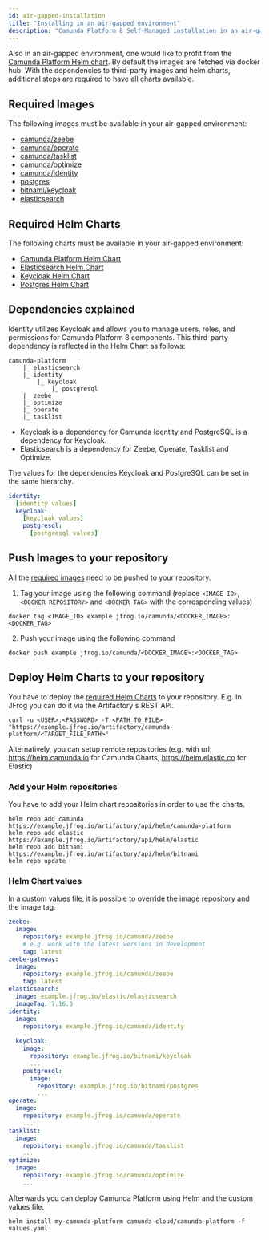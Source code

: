 ```yaml
---
id: air-gapped-installation
title: "Installing in an air-gapped environment"
description: "Camunda Platform 8 Self-Managed installation in an air-gapped environment"
---
```


Also in an air-gapped environment, one would like to profit from the [Camunda Platform Helm chart](../../helm-kubernetes/deploy.md). By default the images are fetched via docker hub.
With the dependencies to third-party images and helm charts, additional steps are required to have all charts available.

## Required Images

The following images must be available in your air-gapped environment:

- [camunda/zeebe](https://hub.docker.com/r/camunda/zeebe)
- [camunda/operate](https://hub.docker.com/r/camunda/operate)
- [camunda/tasklist](https://hub.docker.com/r/camunda/tasklist)
- [camunda/optimize](https://hub.docker.com/r/camunda/optimize)
- [camunda/identity](https://hub.docker.com/r/camunda/identity)
- [postgres](https://hub.docker.com/_/postgres)
- [bitnami/keycloak](https://hub.docker.com/r/bitnami/keycloak)
- [elasticsearch](https://hub.docker.com/_/elasticsearch)

## Required Helm Charts

The following charts must be available in your air-gapped environment:

- [Camunda Platform Helm Chart](https://github.com/camunda/camunda-platform-helm)
- [Elasticsearch Helm Chart](https://github.com/elastic/helm-charts/tree/main/elasticsearch)
- [Keycloak Helm Chart](https://github.com/bitnami/charts/tree/master/bitnami/keycloak)
- [Postgres Helm Chart](https://github.com/bitnami/charts/tree/master/bitnami/postgresql/)

## Dependencies explained

Identity utilizes Keycloak and allows you to manage users, roles, and permissions for Camunda Platform 8 components. This third-party dependency is reflected in the Helm Chart as follows:

```
camunda-platform
    |_ elasticsearch
    |_ identity
        |_ keycloak
            |_ postgresql
    |_ zeebe
    |_ optimize
    |_ operate
    |_ tasklist
```

- Keycloak is a dependency for Camunda Identity and PostgreSQL is a dependency for Keycloak.
- Elasticsearch is a dependency for Zeebe, Operate, Tasklist and Optimize.

The values for the dependencies Keycloak and PostgreSQL can be set in the same hierarchy.

```yaml
identity:
  [identity values]
  keycloak:
    [keycloak values]
    postgresql:
      [postgresql values]
```

## Push Images to your repository

All the [required images](#required-images) need to be pushed to your repository.

1. Tag your image using the following command (replace `<IMAGE ID>`, `<DOCKER REPOSITORY>` and `<DOCKER TAG>` with the corresponding values)

```
docker tag <IMAGE_ID> example.jfrog.io/camunda/<DOCKER_IMAGE>:<DOCKER_TAG>
```

2. Push your image using the following command

```
docker push example.jfrog.io/camunda/<DOCKER_IMAGE>:<DOCKER_TAG>
```

## Deploy Helm Charts to your repository

You have to deploy the [required Helm Charts](#required-helm-charts) to your repository.
E.g. In JFrog you can do it via the Artifactory's REST API.

```
curl -u <USER>:<PASSWORD> -T <PATH_TO_FILE> "https://example.jfrog.io/artifactory/camunda-platform/<TARGET_FILE_PATH>"
```

Alternatively, you can setup remote repositories (e.g. with url: https://helm.camunda.io for Camunda Charts, https://helm.elastic.co for Elastic)

### Add your Helm repositories

You have to add your Helm chart repositories in order to use the charts.

```
helm repo add camunda https://example.jfrog.io/artifactory/api/helm/camunda-platform
helm repo add elastic https://example.jfrog.io/artifactory/api/helm/elastic
helm repo add bitnami https://example.jfrog.io/artifactory/api/helm/bitnami
helm repo update
```

### Helm Chart values

In a custom values file, it is possible to override the image repository and the image tag.

```yaml
zeebe:
  image:
    repository: example.jfrog.io/camunda/zeebe
    # e.g. work with the latest versions in development
    tag: latest
zeebe-gateway:
  image:
    repository: example.jfrog.io/camunda/zeebe
    tag: latest
elasticsearch:
  image: example.jfrog.io/elastic/elasticsearch
  imageTag: 7.16.3
identity:
  image:
    repository: example.jfrog.io/camunda/identity
    ...
  keycloak:
    image:
      repository: example.jfrog.io/bitnami/keycloak
      ...
    postgresql:
      image:
        repository: example.jfrog.io/bitnami/postgres
        ...
operate:
  image:
    repository: example.jfrog.io/camunda/operate
    ...
tasklist:
  image:
    repository: example.jfrog.io/camunda/tasklist
    ...
optimize:
  image:
    repository: example.jfrog.io/camunda/optimize
    ...
```

Afterwards you can deploy Camunda Platform using Helm and the custom values file.

```
helm install my-camunda-platform camunda-cloud/camunda-platform -f values.yaml
```
